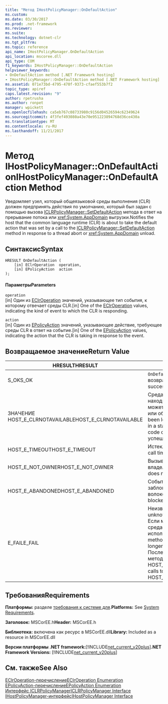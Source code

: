```yaml
---
title: "Метод IHostPolicyManager::OnDefaultAction"
ms.custom: 
ms.date: 03/30/2017
ms.prod: .net-framework
ms.reviewer: 
ms.suite: 
ms.technology: dotnet-clr
ms.tgt_pltfrm: 
ms.topic: reference
api_name: IHostPolicyManager.OnDefaultAction
api_location: mscoree.dll
api_type: COM
f1_keywords: IHostPolicyManager::OnDefaultAction
helpviewer_keywords:
- OnDefaultAction method [.NET Framework hosting]
- IHostPolicyManager::OnDefaultAction method [.NET Framework hosting]
ms.assetid: 071e73bd-4795-470f-9373-cfaef553b7f2
topic_type: apiref
caps.latest.revision: "9"
author: rpetrusha
ms.author: ronpet
manager: wpickett
ms.openlocfilehash: ca5eb767c08733980c9156d04526594c62349624
ms.sourcegitcommit: 4f3fef493080a43e70e951223894768d36ce430a
ms.translationtype: MT
ms.contentlocale: ru-RU
ms.lasthandoff: 11/21/2017
---
```

# <a name="ihostpolicymanagerondefaultaction-method"></a><span data-ttu-id="0b572-102">Метод IHostPolicyManager::OnDefaultAction</span><span class="sxs-lookup"><span data-stu-id="0b572-102">IHostPolicyManager::OnDefaultAction Method</span></span>
<span data-ttu-id="0b572-103">Уведомляет узел, который общеязыковой среды выполнения (CLR) должен предпринять действия по умолчанию, который был задан с помощью вызова [ICLRPolicyManager::SetDefaultAction](../../../../docs/framework/unmanaged-api/hosting/iclrpolicymanager-setdefaultaction-method.md) метода в ответ на прерывание потока или <xref:System.AppDomain> выгрузки.</span><span class="sxs-lookup"><span data-stu-id="0b572-103">Notifies the host that the common language runtime (CLR) is about to take the default action that was set by a call to the [ICLRPolicyManager::SetDefaultAction](../../../../docs/framework/unmanaged-api/hosting/iclrpolicymanager-setdefaultaction-method.md) method in response to a thread abort or <xref:System.AppDomain> unload.</span></span>  
  
## <a name="syntax"></a><span data-ttu-id="0b572-104">Синтаксис</span><span class="sxs-lookup"><span data-stu-id="0b572-104">Syntax</span></span>  
  
```  
HRESULT OnDefaultAction (  
    [in] EClrOperation  operation,   
    [in] EPolicyAction  action  
);  
```  
  
#### <a name="parameters"></a><span data-ttu-id="0b572-105">Параметры</span><span class="sxs-lookup"><span data-stu-id="0b572-105">Parameters</span></span>  
 `operation`  
 <span data-ttu-id="0b572-106">[in] Один из [EClrOperation](../../../../docs/framework/unmanaged-api/hosting/eclroperation-enumeration.md) значений, указывающее тип события, к которому отвечает среды CLR.</span><span class="sxs-lookup"><span data-stu-id="0b572-106">[in] One of the [EClrOperation](../../../../docs/framework/unmanaged-api/hosting/eclroperation-enumeration.md) values, indicating the kind of event to which the CLR is responding.</span></span>  
  
 `action`  
 <span data-ttu-id="0b572-107">[in] Один из [EPolicyAction](../../../../docs/framework/unmanaged-api/hosting/epolicyaction-enumeration.md) значений, указывающее действие, требующее среды CLR в ответ на событие.</span><span class="sxs-lookup"><span data-stu-id="0b572-107">[in] One of the [EPolicyAction](../../../../docs/framework/unmanaged-api/hosting/epolicyaction-enumeration.md) values, indicating the action that the CLR is taking in response to the event.</span></span>  
  
## <a name="return-value"></a><span data-ttu-id="0b572-108">Возвращаемое значение</span><span class="sxs-lookup"><span data-stu-id="0b572-108">Return Value</span></span>  
  
|<span data-ttu-id="0b572-109">HRESULT</span><span class="sxs-lookup"><span data-stu-id="0b572-109">HRESULT</span></span>|<span data-ttu-id="0b572-110">Описание</span><span class="sxs-lookup"><span data-stu-id="0b572-110">Description</span></span>|  
|-------------|-----------------|  
|<span data-ttu-id="0b572-111">S_OK</span><span class="sxs-lookup"><span data-stu-id="0b572-111">S_OK</span></span>|<span data-ttu-id="0b572-112">`OnDefaultAction`успешно возвращен.</span><span class="sxs-lookup"><span data-stu-id="0b572-112">`OnDefaultAction` returned successfully.</span></span>|  
|<span data-ttu-id="0b572-113">ЗНАЧЕНИЕ HOST_E_CLRNOTAVAILABLE</span><span class="sxs-lookup"><span data-stu-id="0b572-113">HOST_E_CLRNOTAVAILABLE</span></span>|<span data-ttu-id="0b572-114">Среда CLR не загружена в процесс или находится в состоянии, в котором не может выполнять управляемый код или обработать вызов.</span><span class="sxs-lookup"><span data-stu-id="0b572-114">The CLR has not been loaded into a process, or the CLR is in a state in which it cannot run managed code or process the call.</span></span> <span data-ttu-id="0b572-115">успешно</span><span class="sxs-lookup"><span data-stu-id="0b572-115">successfully</span></span>|  
|<span data-ttu-id="0b572-116">HOST_E_TIMEOUT</span><span class="sxs-lookup"><span data-stu-id="0b572-116">HOST_E_TIMEOUT</span></span>|<span data-ttu-id="0b572-117">Истекло время ожидания вызова.</span><span class="sxs-lookup"><span data-stu-id="0b572-117">The call timed out.</span></span>|  
|<span data-ttu-id="0b572-118">HOST_E_NOT_OWNER</span><span class="sxs-lookup"><span data-stu-id="0b572-118">HOST_E_NOT_OWNER</span></span>|<span data-ttu-id="0b572-119">Вызывающий объект не является владельцем блокировки.</span><span class="sxs-lookup"><span data-stu-id="0b572-119">The caller does not own the lock.</span></span>|  
|<span data-ttu-id="0b572-120">HOST_E_ABANDONED</span><span class="sxs-lookup"><span data-stu-id="0b572-120">HOST_E_ABANDONED</span></span>|<span data-ttu-id="0b572-121">Событие было отменено заблокированный поток или ожидал волокон.</span><span class="sxs-lookup"><span data-stu-id="0b572-121">An event was canceled while a blocked thread or fiber was waiting on it.</span></span>|  
|<span data-ttu-id="0b572-122">E_FAIL</span><span class="sxs-lookup"><span data-stu-id="0b572-122">E_FAIL</span></span>|<span data-ttu-id="0b572-123">Неизвестная Неустранимая ошибка.</span><span class="sxs-lookup"><span data-stu-id="0b572-123">An unknown catastrophic failure occurred.</span></span> <span data-ttu-id="0b572-124">Если метод вернет значение E_FAIL, среда CLR больше не может использоваться в процессе.</span><span class="sxs-lookup"><span data-stu-id="0b572-124">When a method returns E_FAIL, the CLR is no longer usable within the process.</span></span> <span data-ttu-id="0b572-125">Последующие вызовы размещение методы возвращают значение HOST_E_CLRNOTAVAILABLE.</span><span class="sxs-lookup"><span data-stu-id="0b572-125">Subsequent calls to hosting methods return HOST_E_CLRNOTAVAILABLE.</span></span>|  
  
## <a name="requirements"></a><span data-ttu-id="0b572-126">Требования</span><span class="sxs-lookup"><span data-stu-id="0b572-126">Requirements</span></span>  
 <span data-ttu-id="0b572-127">**Платформы:** разделе [требования к системе для](../../../../docs/framework/get-started/system-requirements.md).</span><span class="sxs-lookup"><span data-stu-id="0b572-127">**Platforms:** See [System Requirements](../../../../docs/framework/get-started/system-requirements.md).</span></span>  
  
 <span data-ttu-id="0b572-128">**Заголовок:** MSCorEE.h</span><span class="sxs-lookup"><span data-stu-id="0b572-128">**Header:** MSCorEE.h</span></span>  
  
 <span data-ttu-id="0b572-129">**Библиотека:** включена как ресурс в MSCorEE.dll</span><span class="sxs-lookup"><span data-stu-id="0b572-129">**Library:** Included as a resource in MSCorEE.dll</span></span>  
  
 <span data-ttu-id="0b572-130">**Версии платформы .NET framework:**[!INCLUDE[net_current_v20plus](../../../../includes/net-current-v20plus-md.md)]</span><span class="sxs-lookup"><span data-stu-id="0b572-130">**.NET Framework Versions:** [!INCLUDE[net_current_v20plus](../../../../includes/net-current-v20plus-md.md)]</span></span>  
  
## <a name="see-also"></a><span data-ttu-id="0b572-131">См. также</span><span class="sxs-lookup"><span data-stu-id="0b572-131">See Also</span></span>  
 [<span data-ttu-id="0b572-132">EClrOperation-перечисление</span><span class="sxs-lookup"><span data-stu-id="0b572-132">EClrOperation Enumeration</span></span>](../../../../docs/framework/unmanaged-api/hosting/eclroperation-enumeration.md)  
 [<span data-ttu-id="0b572-133">EPolicyAction-перечисление</span><span class="sxs-lookup"><span data-stu-id="0b572-133">EPolicyAction Enumeration</span></span>](../../../../docs/framework/unmanaged-api/hosting/epolicyaction-enumeration.md)  
 [<span data-ttu-id="0b572-134">Интерфейс ICLRPolicyManager</span><span class="sxs-lookup"><span data-stu-id="0b572-134">ICLRPolicyManager Interface</span></span>](../../../../docs/framework/unmanaged-api/hosting/iclrpolicymanager-interface.md)  
 [<span data-ttu-id="0b572-135">IHostPolicyManager-интерфейс</span><span class="sxs-lookup"><span data-stu-id="0b572-135">IHostPolicyManager Interface</span></span>](../../../../docs/framework/unmanaged-api/hosting/ihostpolicymanager-interface.md)

